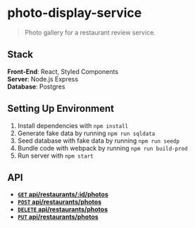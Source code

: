# photo-display-service

> Photo gallery for a restaurant review service.

## Stack
**Front-End**: React, Styled Components<br />
**Server**: Node.js Express<br />
**Database**: Postgres<br />


## Setting Up Environment
1. Install dependencies with `npm install`
2. Generate fake data by running `npm run sqldata`
3. Seed database with fake data by running `npm run seedp`
4. Bundle code with webpack by running `npm run build-prod`
5. Run server with `npm start`

## API
- **[<code>GET</code> api/restaurants/:id/photos](https://github.com/lezagat/photo-display-service/blob/master/api-docs/get.md)**
- **[<code>POST</code> api/restaurants/photos](https://github.com/lezagat/photo-display-service/blob/master/api-docs/post.md)**
- **[<code>DELETE</code> api/restaurants/photos](https://github.com/lezagat/photo-display-service/blob/master/api-docs/delete.md)**
- **[<code>PUT</code> api/restaurants/photos](https://github.com/lezagat/photo-display-service/blob/master/api-docs/put.md)**
